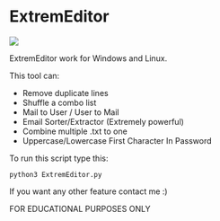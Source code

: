 # ExtremEditor

<img src="https://i.imgur.com/UWLCkBz.png">

ExtremEditor work for Windows and Linux.

This tool can:
- Remove duplicate lines
- Shuffle a combo list
- Mail to User / User to Mail
- Email Sorter/Extractor (Extremely powerful)
- Combine multiple .txt to one
- Uppercase/Lowercase First Character In Password

To run this script type this:
```bash=
python3 ExtremEditor.py
```

If you want any other feature contact me :)

FOR EDUCATIONAL PURPOSES ONLY
